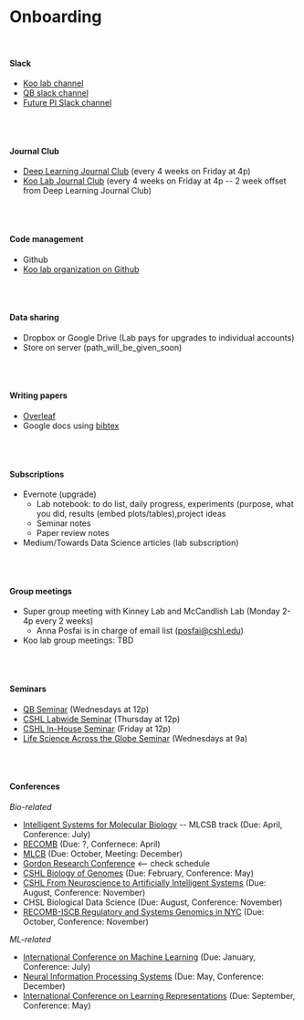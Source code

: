 # Onboarding
<br>


#### Slack
* [Koo lab channel](https://koolab.slack.com)
* [QB slack channel](https://scqb.slack.com)
* [Future PI Slack channel](https://futurepislack.wordpress.com/join-us/)
<br>
<br>


#### Journal Club
* [Deep Learning Journal Club](https://docs.google.com/spreadsheets/d/1BGo4C6JMKeLaO2oNjYEbXYDDfnEFHzD0E3GVGq1rLmU/edit?usp=sharing) (every 4 weeks on Friday at 4p)
* [Koo Lab Journal Club](https://docs.google.com/spreadsheets/d/1xlZxGYYvK-LAN5ZGKHemKRQx-WMGZswcalnHNnWUxW8/edit?usp=sharing) (every 4 weeks on Friday at 4p -- 2 week offset from Deep Learning Journal Club)
<br>
<br>


#### Code management
* Github
* [Koo lab organization on Github](https://github.com/koo-lab) 
<br>
<br>


#### Data sharing
* Dropbox or Google Drive (Lab pays for upgrades to individual accounts) 
* Store on server (path_will_be_given_soon)
<br>
<br>


#### Writing papers
* [Overleaf](https://www.overleaf.com/)
* Google docs using [bibtex](https://github.com/select/google-docs-bibtex-cite)
<br>
<br>

#### Subscriptions
* Evernote (upgrade) 
	* Lab notebook: to do list, daily progress, experiments (purpose, what you did, results (embed plots/tables),project ideas
	* Seminar notes
	* Paper review notes
* Medium/Towards Data Science articles (lab subscription) 
<br>
<br>


#### Group meetings
* Super group meeting with Kinney Lab and McCandlish Lab (Monday 2-4p every 2 weeks)
	* Anna Posfai is in charge of email list (posfai@cshl.edu)
* Koo lab group meetings: TBD
<br>
<br>


#### Seminars
* [QB Seminar](http://intranet.cshl.edu/research/quantitative-biology/seminar-series-calendar) (Wednesdays at 12p)  
* [CSHL Labwide Seminar](http://intranet.cshl.edu/general-info/cshl-calendar) (Thursday at 12p)
* [CSHL In-House Seminar](http://intranet.cshl.edu/general-info/cshl-calendar) (Friday at 12p)
* [Life Science Across the Globe Seminar]() (Wednesdays at 9a)
<br>
<br>


#### Conferences

_Bio-related_
* [Intelligent Systems for Molecular Biology](https://www.iscb.org/ismb2020) -- MLCSB track (Due: April, Conference: July)
* [RECOMB](https://www.recomb2020.org/) (Due: ?, Confernece: April)
* [MLCB](https://sites.google.com/cs.washington.edu/mlcb2019/) (Due: October, Meeting: December)
* [Gordon Research Conference](https://www.grc.org/find-a-conference/) <-- check schedule
* [CSHL Biology of Genomes](https://meetings.cshl.edu/meetingshome.aspx) (Due: February, Conference: May)
* [CSHL From Neuroscience to Artificially Intelligent Systems](https://meetings.cshl.edu/meetingshome.aspx) (Due: August, Conference: November) 
* CHSL Biological Data Science (Due: August, Conference: November)
* [RECOMB-ISCB Regulatory and Systems Genomics in NYC](https://www.iscb.org/recomb-regsysgen2019) (Due: October, Conference: November)

_ML-related_ 
* [International Conference on Machine Learning](https://icml.cc/) (Due: January, Conference: July)
* [Neural Information Processing Systems](https://nips.cc/) (Due: May, Conference: December)
* [International Conference on Learning Representations](https://iclr.cc/) (Due: September, Conference: May)

<br>
<br>
<br>
<br>
